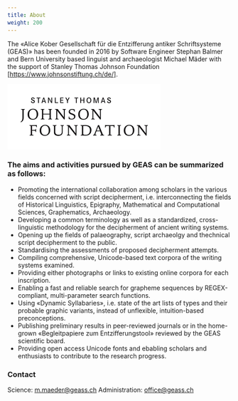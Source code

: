 ```yaml
---
title: About
weight: 200
---
```


The «Alice Kober Gesellschaft für die Entzifferung antiker Schriftsysteme (GEAS)» has been founded in 2016 by Software Engineer Stephan Balmer and Bern University based linguist and archaeologist Michael Mäder with the support of Stanley Thomas Johnson Foundation [https://www.johnsonstiftung.ch/de/]. 

![logo of Stanley Thomas Johnson Foundation](Logo_Stanley.png)

### The aims and activities pursued by GEAS can be summarized as follows:

- Promoting the international collaboration among scholars in the various fields concerned with script decipherment, i.e. interconnecting the fields of Historical Linguistics, Epigraphy, Mathematical and Computational Sciences, Graphematics, Archaeology.
- Developing a common terminology as well as a standardized, cross-linguistic methodology for the decipherment of ancient writing systems.
- Opening up the fields of palaeography, script archaeolgy and thechnical script decipherment to the public.
- Standardising the assessments of proposed decipherment attempts.
- Compiling comprehensive, Unicode-based text corpora of the writing systems examined.
- Providing either photographs or links to existing online corpora for each inscription.
- Enabling a fast and reliable search for grapheme sequences by REGEX-compliant, multi-parameter search functions.
- Using «Dynamic Syllabaries», i.e. state of the art lists of types and their probable graphic variants, instead of unflexible, intuition-based preconceptions. 
- Publishing preliminary results in peer-reviewed journals or in the home-grown «Begleitpapiere zum Entzifferungstool» reviewed by the GEAS scientific board.
- Providing open access Unicode fonts and ebabling scholars and enthusiasts to contribute to the research progress.


### Contact

Science: m.maeder@geass.ch
Administration: office@geass.ch
